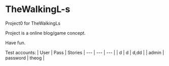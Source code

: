 # TheWalkingL-s
Project0 for TheWalkingLs

Project is a online blog/game concept.

Have fun.

Test accounts: 
| User  | Pass | Stories
| --- | --- | --- |
| d  | d  | d,dd |
| admin  | password | theog |


